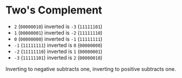 # Two's Complement

- `2` (`00000010`) inverted is `-3` (`11111101`)
- `1` (`00000001`) inverted is `-2` (`11111110`)
- `0` (`00000000`) inverted is `-1` (`11111111`)
- `-1` (`11111111`) inverted is `0` (`00000000`)
- `-2` (`11111110`) inverted is `1` (`00000001`)
- `-3` (`11111101`) inverted is `2` (`00000010`)

Inverting to negative subtracts one, inverting to positive subtracts one.
